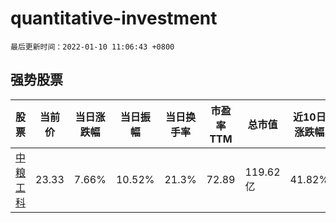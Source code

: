 # quantitative-investment

`最后更新时间：2022-01-10 11:06:43 +0800`

## 强势股票

|股票|当前价|当日涨跌幅|当日振幅|当日换手率|市盈率TTM|总市值|近10日涨跌幅|
|----|----|----|----|----|----|----|----|
|[中粮工科](https://xueqiu.com/S/SZ301058)|23.33|7.66%|10.52%|21.3%|72.89|119.62亿|41.82%|
